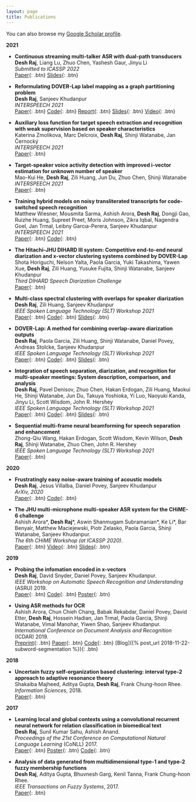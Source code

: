```yaml
---
layout: page
title: Publications
---
```


You can also browse my <a href="https://scholar.google.co.in/citations?user=Z-7pPYEAAAAJ&hl=en" target="_blank">Google Scholar profile</a>.
<br />

**2021**

- **Continuous streaming multi-talker ASR with dual-path transducers**  
  **Desh Raj**, Liang Lu, Zhuo Chen, Yashesh Gaur, Jinyu Li  
  *Submitted to ICASSP 2022*  
  [Paper](){: .btn}
  [Slides](/static/ppt/intern_multi_surt.pdf){: .btn}

- **Reformulating DOVER-Lap label mapping as a graph partitioning problem**  
  **Desh Raj**, Sanjeev Khudanpur  
  *INTERSPEECH 2021*  
  [Paper](https://www.isca-speech.org/archive/interspeech_2021/raj21b_interspeech.html){: .btn}
  [Code](https://github.com/desh2608/dover-lap){: .btn}
  [Report](/static/report/doverlap.pdf){: .btn}
  [Slides](/static/ppt/interspeech21_doverlap.pdf){: .btn}
  [Video](/static/video/interspeech21_doverlap_full.mp4){: .btn}

- **Auxiliary loss function for target speech extraction and recognition with weak supervision based on speaker characteristics**  
  Katerina Zmolikova, Marc Delcroix, **Desh Raj**, Shinji Watanabe, Jan Černocký  
  *INTERSPEECH 2021*  
  [Paper](https://www.isca-speech.org/archive/interspeech_2021/zmolikova21_interspeech.html){: .btn}

- **Target-speaker voice activity detection with improved i-vector estimation for unknown number of speaker**  
  Mao-Kui He, **Desh Raj**, Zili Huang, Jun Du, Zhuo Chen, Shinji Watanabe  
  *INTERSPEECH 2021*  
  [Paper](https://www.isca-speech.org/archive/interspeech_2021/he21c_interspeech.html){: .btn}

- **Training hybrid models on noisy transliterated transcripts for code-switched speech recognition**  
  Matthew Wiesner, Mousmita Sarma, Ashish Arora, **Desh Raj**, Dongji Gao, Ruizhe Huang, Supreet Preet, Moris Johnson, Zikra Iqbal, Nagendra Goel, Jan Trmal, Leibny Garcıa-Perera, Sanjeev Khudanpur  
  *INTERSPEECH 2021*  
  [Paper](https://www.isca-speech.org/archive/interspeech_2021/wiesner21_interspeech.html){: .btn}
  [Code](https://github.com/m-wiesner/codeswitching2021){: .btn}

- **The Hitachi-JHU DIHARD III system: Competitive end-to-end neural diarization and x-vector clustering systems combined by DOVER-Lap**  
  Shota Horiguchi, Nelson Yalta, Paola Garcia, Yuki Takashima, Yawen Xue, **Desh Raj**, Zili Huang, Yusuke Fujita, Shinji Watanabe, Sanjeev Khudanpur  
  *Third DIHARD Speech Diarization Challenge*  
  [Paper](https://arxiv.org/abs/2102.01363){: .btn}

- **Multi-class spectral clustering with overlaps for speaker diarization**  
  **Desh Raj**, Zili Huang, Sanjeev Khudanpur  
  *IEEE Spoken Language Technology (SLT) Workshop 2021*  
  [Paper](https://arxiv.org/pdf/2011.02900.pdf){: .btn}
  [Code](/pages/overlap-aware-sc/){: .btn}
  [Slides](/static/ppt/slt21_spectral_slides.pdf){: .btn}

- **DOVER-Lap: A method for combining overlap-aware diarization outputs**  
    **Desh Raj**, Paola Garcia, Zili Huang, Shinji Watanabe, Daniel Povey, Andreas Stolcke, Sanjeev Khudanpur  
    *IEEE Spoken Language Technology (SLT) Workshop 2021*  
    [Paper](https://arxiv.org/abs/2011.01997){: .btn}
    [Code](https://github.com/desh2608/dover-lap){: .btn}
    [Slides](/static/ppt/slt21_doverlap_slides.pdf){: .btn}

- **Integration of speech separation, diarization, and recognition for multi-speaker meetings: System description, comparison, and analysis**  
    **Desh Raj**, Pavel Denisov, Zhuo Chen, Hakan Erdogan, Zili Huang, Maokui He, Shinji Watanabe, Jun Du, Takuya Yoshioka, Yi Luo, Naoyuki Kanda, Jinyu Li, Scott Wisdom, John R. Hershey  
    *IEEE Spoken Language Technology (SLT) Workshop 2021*  
    [Paper](https://arxiv.org/abs/2011.02014){: .btn}
    [Code](/pages/jsalt/){: .btn}
    [Slides](/static/ppt/slt21_jsalt_slides.pdf){: .btn}

- **Sequential multi-frame neural beamforming for speech separation and enhancement**  
    Zhong-Qiu Wang, Hakan Erdogan, Scott Wisdom, Kevin Wilson, **Desh Raj**, Shinji Watanabe, Zhuo Chen, John R. Hershey  
    *IEEE Spoken Language Technology (SLT) Workshop 2021*  
    [Paper](https://arxiv.org/abs/1911.07953){: .btn}

**2020**

- **Frustratingly easy noise-aware training of acoustic models**  
    **Desh Raj**, Jesus Villalba, Daniel Povey, Sanjeev Khudanpur  
    *ArXiv, 2020*  
    [Paper](https://arxiv.org/abs/2011.02090){: .btn}
  [Code](https://github.com/desh2608/kaldi-noise-vectors){: .btn}

- **The JHU multi-microphone multi-speaker ASR system for the CHiME-6 challenge**  
    Ashish Arora\*, **Desh Raj**\*, Aswin Shanmugam Subramanian\*, Ke Li\*, Bar Benyair, Matthew Maciejewski, Piotr Zelasko, Paola Garcia, Shinji Watanabe, Sanjeev Khudanpur.  
    *The 6th CHiME Workshop (at ICASSP 2020)*.  
    [Paper](https://arxiv.org/abs/2006.07898){: .btn}
    [Video](https://www.youtube.com/watch?v=BLK8YFNk7is&feature=youtu.be){: .btn}
      [Slides](https://chimechallenge.github.io/chime2020-workshop/presentations/CHiME_2020_slides_arora.pdf){: .btn}

**2019**

- **Probing the infomation encoded in x-vectors**  
    **Desh Raj**, David Snyder, Daniel Povey, Sanjeev Khudanpur.  
    *IEEE Workshop on Automatic Speech Recognition and Understanding* (ASRU) 2019.  
    [Paper](http://arxiv.org/abs/1909.06351){: .btn}
    [Code](https://github.com/desh2608/kaldi/commit/43cfc9d515b94b321acccae51bf39988dafbbef7){: .btn}
      [Poster](/static/poster/asru-19-poster.pdf){: .btn}


- **Using ASR methods for OCR**  
    Ashish Arora, Chun Chieh Chang, Babak Rekabdar, Daniel Povey, David Etter, **Desh Raj**, Hossein Hadian, Jan Trmal, Paola Garcia, Shinji Watanabe, Vimal Manohar, Yiwen Shao, Sanjeev Khudanpur.  
    *International Conference on Document Analysis and Recognition* (ICDAR) 2019.  
    [Preprint](https://www.danielpovey.com/files/2019_icdar_asr_for_ocr.pdf){: .btn}
    [Paper](https://ieeexplore.ieee.org/document/8978150){: .btn}
    [Code](https://github.com/kaldi-asr/kaldi/tree/master/egs/bentham){: .btn}
    [Blog]({% post_url 2018-11-22-subword-segmentation %}){: .btn}

**2018**

- **Uncertain fuzzy self-organization based clustering: interval type-2 approach to adaptive resonance theory**  
    Shakaiba Majheed, Aditya Gupta, **Desh Raj**, Frank Chung-hoon Rhee.  
    *Information Sciences*, 2018.  
    [Paper](https://doi.org/10.1016/j.ins.2017.09.062){: .btn}

**2017**

- **Learning local and global contexts using a convolutional recurrent neural network for relation classification in biomedical text**  
    **Desh Raj**, Sunil Kumar Sahu, Ashish Anand.  
    *Proceedings of the 21st Conference on Computational Natural Language Learning* (CoNLL) 2017.   
    [Paper](https://www.aclweb.org/anthology/K17-1032){: .btn}
    [Poster](/static/poster/conll-17-poster.pdf){: .btn}
    [Code](https://github.com/desh2608/crnn-relation-classification){: .btn}

- **Analysis of data generated from multidimensional type-1 and type-2 fuzzy membership functions**  
    **Desh Raj**, Aditya Gupta, Bhuvnesh Garg, Kenil Tanna, Frank Chung-hoon Rhee.  
    *IEEE Transactions on Fuzzy Systems*, 2017.  
    [Paper](http://ieeexplore.ieee.org/document/7888454/){: .btn}

<!-- 
**Non-refereed project reports:**

- **Desh Raj**. *Semi-implicit variational inference for unsupervised acoustic unit discovery*.
    [PDF](/static/report/aud.pdf){: .btn}
- Tara Abrishami, **Desh Raj**, Noah Scribner, Vasileios Papaioannou. *Inference on Ohio redistricting maps from
Congressional 2016 elections*.
    [PDF](/static/report/ohio.pdf){: .btn}
- **Desh Raj**. *Estimating bounds for bit-truncated word embeddings*.
    [PDF](/static/report/bounds.pdf){: .btn}
- Venkat Arun, **Desh Raj**, Mrinal Tak, Sumeet Ranka. *Fine-grained readability estimation using language modeling*.
    [PDF](/static/report/readability.pdf){: .btn}
- **Desh Raj**, Kanhaiya Rathi. *A survey of probabilistic databases*. 
    [PDF](/static/report/dbms-survery.pdf){: .btn}
- **Desh Raj**, Abhilasha Sancheti, Mrinal Tak, Kunaal Jain. *Monitoring production line performance to reduce manufacturing failures*.
    [PDF](/static/report/bosch.pdf){: .btn}
- **Desh Raj**, Sumeet Ranka, Siddharth Kumar, Akashdeep Goswami, Samyak Kumbhalwar. *Spatial transformer networks*.
    [PDF](/static/report/stn.pdf){: .btn}

<br />  -->


